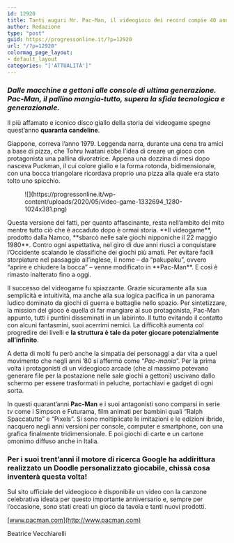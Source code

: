 ```yaml
---
id: 12920
title: Tanti auguri Mr. Pac-Man, il videogioco dei record compie 40 anni
author: Redazione
type: "post"
guid: https://progressonline.it/?p=12920
url: "/?p=12920"
colormag_page_layout:
- default_layout
categories: "['ATTUALITÀ']"
---
```


### *Dalle macchine a gettoni alle console di ultima generazione. Pac-Man, il pallino mangia-tutto, supera la sfida tecnologica e generazionale.*

Il più affamato e iconico disco giallo della storia dei videogame spegne quest’anno **quaranta candeline**.

Giappone, correva l’anno 1979. Leggenda narra, durante una cena tra amici a base di pizza, che Tohru Iwatani ebbe l’idea di creare un gioco con protagonista una pallina divoratrice. Appena una dozzina di mesi dopo nasceva Puckman, il cui colore giallo e la forma rotonda, bidimensionale, con una bocca triangolare ricordava proprio una pizza alla quale era stato tolto uno spicchio.

<div class="wp-block-image"><figure class="aligncenter size-large">![](https://progressonline.it/wp-content/uploads/2020/05/video-game-1332694_1280-1024x381.png)</figure></div>Questa versione dei fatti, per quanto affascinante, resta nell’ambito del mito mentre tutto ciò che è accaduto dopo è ormai storia. **Il videogame**, prodotto dalla Namco, **sbarcò nelle sale giochi nipponiche il 22 maggio 1980**. Contro ogni aspettativa, nel giro di due anni riuscì a conquistare l’Occidente scalando le classifiche dei giochi più amati. Per evitare facili storpiature nel passaggio all’inglese, il nome – da “pakupaku”, ovvero “aprire e chiudere la bocca” – venne modificato in **Pac-Man**. E così è rimasto inalterato fino a oggi.

Il successo del videogame fu spiazzante. Grazie sicuramente alla sua semplicità e intuitività, ma anche alla sua logica pacifica in un panorama ludico dominato da giochi di guerra e battaglie nello spazio. Per sintetizzare, la mission del gioco è quella di far mangiare al suo protagonista, Pac-Man appunto, tutti i puntini disseminati in un labirinto. Il tutto evitando il contatto con alcuni fantasmini, suoi acerrimi nemici. La difficoltà aumenta col progredire dei livelli e **la struttura è tale da poter giocare potenzialmente all’infinito**.

A detta di molti fu però anche la simpatia dei personaggi a dar vita a quel movimento che negli anni ’80 si affermò come “*Pac-mania*”. Per la prima volta i protagonisti di un videogioco arcade (che al massimo potevano generare file per la postazione nelle sale giochi a gettoni) uscivano dallo schermo per essere trasformati in peluche, portachiavi e gadget di ogni sorta.

In questi quarant’anni **Pac-Man** e i suoi antagonisti sono comparsi in serie tv come i Simpson e Futurama, film animati per bambini quali “Ralph Spaccatutto” e “Pixels”. Si sono moltiplicate le imitazioni e le edizioni ibride, nacquero negli anni versioni per console, computer e smartphone, con una grafica finalmente tridimensionale. E poi giochi di carte e un cartone omonimo diffuso anche in Italia.

### Per i suoi trent’anni il motore di ricerca Google ha addirittura realizzato un Doodle personalizzato giocabile, chissà cosa inventerà questa volta!

Sul sito ufficiale del videogioco è disponibile un video con la canzone celebrativa ideata per questo importante anniversario e, sempre per l’occasione, sono stati creati un gioco da tavola e tanti nuovi prodotti.

[www.pacman.com](http://www.pacman.com)

Beatrice Vecchiarelli